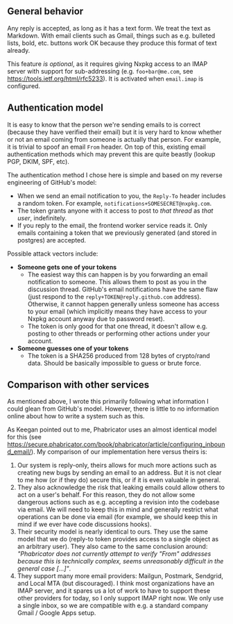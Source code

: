 ## General behavior

Any reply is accepted, as long as it has a text form. We treat the text as Markdown. With email clients such as Gmail, things such as e.g. bulleted lists, bold, etc. buttons work OK because they produce this format of text already.

This feature _is optional_, as it requires giving Nxpkg access to an IMAP server with support for sub-addressing (e.g. `foo+bar@me.com`, see https://tools.ietf.org/html/rfc5233). It is activated when `email.imap` is configured.

## Authentication model

It is easy to know that the person we're sending emails to is correct (because they have verified their email) but it is very hard to know whether or not an email coming from someone is actually that person. For example, it is trivial to spoof an email `From` header. On top of this, existing email authentication methods which may prevent this are quite beastly (lookup PGP, DKIM, SPF, etc).

The authentication method I chose here is simple and based on my reverse engineering of GitHub's model:

- When we send an email notification to you, the `Reply-To` header includes a random token. For example, `notifications+SOMESECRET@nxpkg.com`.
- The token grants anyone with it access to post to _that thread_ as _that user_, indefinitely.
- If you reply to the email, the frontend worker service reads it. Only emails containing a token that we previously generated (and stored in postgres) are accepted.

Possible attack vectors include:

- **Someone gets one of your tokens**
  - The easiest way this can happen is by you forwarding an email notification to someone. This allows them to post as you in the discussion thread. GitHub's email notifications have the same flaw (just respond to the `reply+TOKEN@reply.github.com` address). Otherwise, it cannot happen generally unless someone has access to your email (which implicitly means they have access to your Nxpkg account anyway due to password reset).
  - The token is only good for that one thread, it doesn't allow e.g. posting to other threads or performing other actions under your account.
- **Someone guesses one of your tokens**
  - The token is a SHA256 produced from 128 bytes of crypto/rand data. Should be basically impossible to guess or brute force.

## Comparison with other services

As mentioned above, I wrote this primarily following what information I could glean from GitHub's model. However, there is little to no information online about how to write a system such as this.

As Keegan pointed out to me, Phabricator uses an almost identical model for this (see https://secure.phabricator.com/book/phabricator/article/configuring_inbound_email/). My comparison of our implementation here versus theirs is:

1.  Our system is reply-only, theirs allows for much more actions such as creating new bugs by sending an email to an address. But it is not clear to me how (or if they do) secure this, or if it is even valuable in general.
2.  They also acknowledge the risk that leaking emails could allow others to act on a user's behalf. For this reason, they do not allow some dangerous actions such as e.g. accepting a revision into the codebase via email. We will need to keep this in mind and generally restrict what operations can be done via email (for example, we should keep this in mind if we ever have code discussions hooks).
3.  Their security model is nearly identical to ours. They use the same model that we do (reply-to token provides access to a single object as an arbitrary user). They also came to the same conclusion around: _"Phabricator does not currently attempt to verify "From" addresses because this is technically complex, seems unreasonably difficult in the general case [...]"_.
4.  They support many more email providers: Mailgun, Postmark, Sendgrid, and Local MTA (but discouraged). I think most organizations have an IMAP server, and it spares us a lot of work to have to support these other providers for today, so I only support IMAP right now. We only use a single inbox, so we are compatible with e.g. a standard company Gmail / Google Apps setup.

